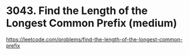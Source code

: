 # 3043. Find the Length of the Longest Common Prefix (medium)

https://leetcode.com/problems/find-the-length-of-the-longest-common-prefix
